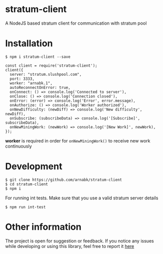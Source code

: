 # stratum-client
A NodeJS based stratum client for communication with stratum pool

# Installation

    $ npm i stratum-client --save

    const client = require('stratum-client');
    client({
      server: "stratum.slushpool.com",
      port: 3333,
      worker: "arnabk.1",
      autoReconnectOnError: true,
      onConnect: () => console.log('Connected to server'),
      onClose: () => console.log('Connection closed'),
      onError: (error) => console.log('Error', error.message),
      onAuthorize: () => console.log('Worker authorized'),
      onNewDifficulty: (newDiff) => console.log('New difficulty', newDiff),
      onSubscribe: (subscribeData) => console.log('[Subscribe]', subscribeData),
      onNewMiningWork: (newWork) => console.log('[New Work]', newWork),
    });

**worker** is required in order for `onNewMiningWork()` to receive new work continuously

# Development

    $ git clone https://github.com/arnabk/stratum-client
    $ cd stratum-client
    $ npm i

  For running int tests. Make sure that you use a valid stratum server details

    $ npm run int-test

# Other information
The project is open for suggestion or feedback. If you notice any issues while developing or using this library, feel free to report it [here](https://github.com/arnabk/stratum-client/issues)
